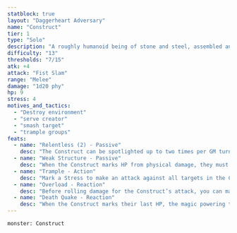 ```yaml
---
statblock: true
layout: "Daggerheart Adversary"
name: "Construct"
tier: 1
type: "Solo"
description: "A roughly humanoid being of stone and steel, assembled and animated by magic."
difficulty: "13"
thresholds: "7/15"
atk: +4
attack: "Fist Slam"
range: "Melee"
damage: "1d20 phy"
hp: 9
stress: 4
motives_and_tactics:
  - "Destroy environment"
  - "serve creator"
  - "smash target"
  - "trample groups"
feats:
  - name: "Relentless (2) - Passive"
    desc: "The Construct can be spotlighted up to two times per GM turn. Spend Fear as usual to spotlight them."
  - name: "Weak Structure - Passive"
    desc: "When the Construct marks HP from physical damage, they must mark an additional HP."
  - name: "Trample - Action"
    desc: "Mark a Stress to make an attack against all targets in the Construct’s path when they move. Targets the Construct succeeds against take 1d8 physical damage."
  - name: "Overload - Reaction"
    desc: "Before rolling damage for the Construct’s attack, you can mark a Stress to gain a +10 bonus to the damage roll. The Construct can then take the spotlight again."
  - name: "Death Quake - Reaction"
    desc: "When the Construct marks their last HP, the magic powering them ruptures in an explosion of force. Make an attack with advantage against all targets within Very Close range. Targets the Construct succeeds against take 1d12+2 magic damage."
---
```


```statblock
monster: Construct
```
